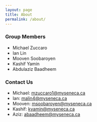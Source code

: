 ```yaml
---
layout: page
title: About
permalink: /about/
---
```


### Group Members

<ul>
<li>Michael Zuccaro</li>
<li>Ian Lin</li>
<li>Mooven Soobaroyen</li>
<li>Kashif Yamin</li>
<li>Abdulaziz Baadheem</li>
</ul>

### Contact Us

<ul>
<li>Michael: <a href="mailto:mzuccaro1@myseneca.ca">mzuccaro1@myseneca.ca</a></li>
<li>Ian: <a href="mailto:malin4@myseneca.ca">malin4@myseneca.ca</a></li>
<li>Mooven: <a href="mailto:msoobaroyen@myseneca.ca">msoobaroyen@myseneca.ca</a></li>
<li>Kashif: <a href="mailto:kyamin@myseneca.ca">kyamin@myseneca.ca</a></li>
<li>Aziz: <a href="mailto:abaadheem@myseneca.ca">abaadheem@myseneca.ca</a></li>
</ul>
